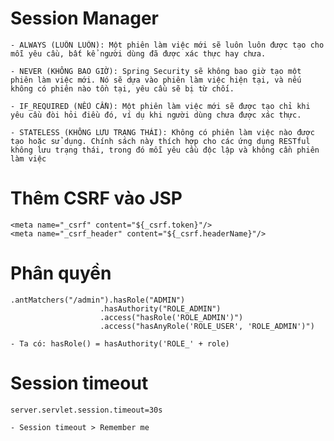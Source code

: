 # Session Manager

	- ALWAYS (LUÔN LUÔN): Một phiên làm việc mới sẽ luôn luôn được tạo cho mỗi yêu cầu, bất kể người dùng đã được xác thực hay chưa.

	- NEVER (KHÔNG BAO GIỜ): Spring Security sẽ không bao giờ tạo một phiên làm việc mới. Nó sẽ dựa vào phiên làm việc hiện tại, và nếu không có phiên nào tồn tại, yêu cầu sẽ bị từ chối.

	- IF_REQUIRED (NẾU CẦN): Một phiên làm việc mới sẽ được tạo chỉ khi yêu cầu đòi hỏi điều đó, ví dụ khi người dùng chưa được xác thực.

	- STATELESS (KHÔNG LƯU TRẠNG THÁI): Không có phiên làm việc nào được tạo hoặc sử dụng. Chính sách này thích hợp cho các ứng dụng RESTful không lưu trạng thái, trong đó mỗi yêu cầu độc lập và không cần phiên làm việc

# Thêm CSRF vào JSP

	<meta name="_csrf" content="${_csrf.token}"/>
	<meta name="_csrf_header" content="${_csrf.headerName}"/>

# Phân quyền

	.antMatchers("/admin").hasRole("ADMIN")
						.hasAuthority("ROLE_ADMIN")
						.access("hasRole('ROLE_ADMIN')")
						.access("hasAnyRole('ROLE_USER', 'ROLE_ADMIN')")
						
	- Ta có: hasRole() = hasAuthority('ROLE_' + role)

# Session timeout

	server.servlet.session.timeout=30s
	
	- Session timeout > Remember me
